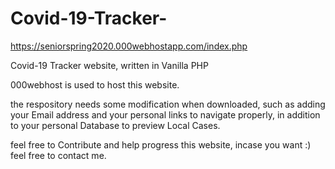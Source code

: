 # Covid-19-Tracker-

https://seniorspring2020.000webhostapp.com/index.php

Covid-19 Tracker website, written in Vanilla PHP

000webhost is used to host this website.

the respository needs some modification when downloaded, such as adding your Email address and your personal links to navigate properly, in addition to your personal Database to preview Local Cases.

feel free to Contribute and help progress this website, incase you want :) feel free to contact me.
